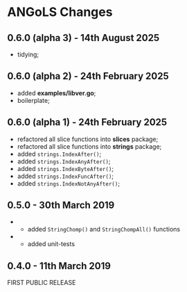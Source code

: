 # **ANGoLS** Changes

## 0.6.0 (alpha 3) - 14th August 2025

* tidying;


## 0.6.0 (alpha 2) - 24th February 2025

* added **examples/libver.go**;
* boilerplate;


## 0.6.0 (alpha 1) - 24th February 2025

* refactored all slice functions into **slices** package;
* refactored all slice functions into **strings** package;
* added `strings.IndexAfter()`;
* added `strings.IndexAnyAfter()`;
* added `strings.IndexByteAfter()`;
* added `strings.IndexFuncAfter()`;
* added `strings.IndexNotAnyAfter()`;


## 0.5.0 - 30th March 2019

* + added ``StringChomp()`` and ``StringChompAll()`` functions
* + added unit-tests

## 0.4.0 - 11th March 2019

FIRST PUBLIC RELEASE

